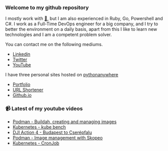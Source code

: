 ### Welcome to my github repository

I mostly work with [:snake:](https://www.python.org/), but I am also experienced in Ruby, Go, Powershell and C#. I work as a Full-Time DevOps engineer for a big company, and I try to better the environment on a daily basis, apart from this I like to learn new technologies and I am a competent problem solver.

You can contact me on the following mediums.
- [Linkedin](https://www.linkedin.com/in/r3ap3rpy)
- [Twitter](https://twitter.com/r3ap3rpy)
- [YouTube](https://www.youtube.com/channel/UC1qkMXH8d2I9DDAtBSeEHqg)

I have three personal sites hosted on [pythonanywhere](https://www.pythonanywhere.com/)
- [Portfolio](http://r3ap3rpy.pythonanywhere.com/)
- [URL Shortener](http://shortenpy.pythonanywhere.com/)
- [Github.io](https://r3ap3rpy.github.io/)

### :video_camera: Latest of my youtube videos
<!-- YOUTUBE:START -->
- [Podman - Buildah, creating and managing images](https://www.youtube.com/watch?v=7tIv7XLwV-Q)
- [Kubernetes - kube bench](https://www.youtube.com/watch?v=Lj6Mv_kzjRw)
- [DJI Action 4 - Budapest to Cserépfalu](https://www.youtube.com/watch?v=F2WeehR5YvI)
- [Podman - Image management with Skopeo](https://www.youtube.com/watch?v=vjizPJ3haV4)
- [Kubernetes - CronJob](https://www.youtube.com/watch?v=39m0ihgWo9s)
<!-- YOUTUBE:END -->

